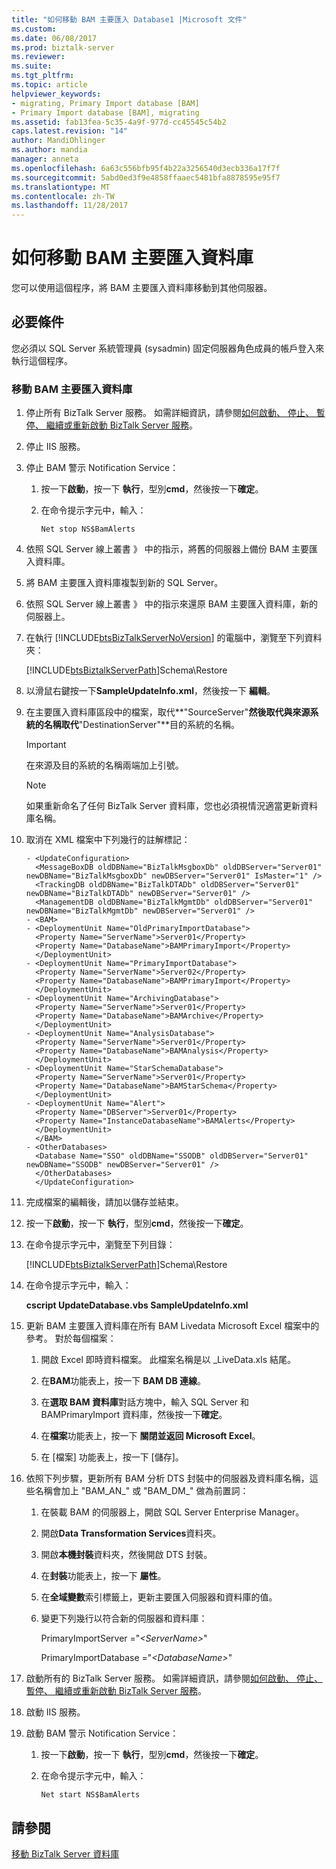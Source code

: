 ```yaml
---
title: "如何移動 BAM 主要匯入 Database1 |Microsoft 文件"
ms.custom: 
ms.date: 06/08/2017
ms.prod: biztalk-server
ms.reviewer: 
ms.suite: 
ms.tgt_pltfrm: 
ms.topic: article
helpviewer_keywords:
- migrating, Primary Import database [BAM]
- Primary Import database [BAM], migrating
ms.assetid: fab13fea-5c35-4a9f-977d-cc45545c54b2
caps.latest.revision: "14"
author: MandiOhlinger
ms.author: mandia
manager: anneta
ms.openlocfilehash: 6a63c556bfb95f4b22a3256540d3ecb336a17f7f
ms.sourcegitcommit: 5abd0ed3f9e4858ffaaec5481bfa8878595e95f7
ms.translationtype: MT
ms.contentlocale: zh-TW
ms.lasthandoff: 11/28/2017
---
```

# <a name="how-to-move-the-bam-primary-import-database"></a>如何移動 BAM 主要匯入資料庫
您可以使用這個程序，將 BAM 主要匯入資料庫移動到其他伺服器。  
  
## <a name="prerequisites"></a>必要條件  
 您必須以 SQL Server 系統管理員 (sysadmin) 固定伺服器角色成員的帳戶登入來執行這個程序。  
  
### <a name="to-move-the-bam-primary-import-database"></a>移動 BAM 主要匯入資料庫  
  
1.  停止所有 BizTalk Server 服務。 如需詳細資訊，請參閱[如何啟動、 停止、 暫停、 繼續或重新啟動 BizTalk Server 服務](../core/how-to-start-stop-pause-resume-or-restart-biztalk-server-services.md)。  
  
2.  停止 IIS 服務。  
  
3.  停止 BAM 警示 Notification Service：  
  
    1.  按一下**啟動**，按一下 **執行**，型別**cmd**，然後按一下**確定**。  
  
    2.  在命令提示字元中，輸入：  
  
        ```  
        Net stop NS$BamAlerts  
        ```  
  
4.  依照 SQL Server 線上叢書 》 中的指示，將舊的伺服器上備份 BAM 主要匯入資料庫。  
  
5.  將 BAM 主要匯入資料庫複製到新的 SQL Server。  
  
6.  依照 SQL Server 線上叢書 》 中的指示來還原 BAM 主要匯入資料庫，新的伺服器上。  
  
7.  在執行 [!INCLUDE[btsBizTalkServerNoVersion](../includes/btsbiztalkservernoversion-md.md)] 的電腦中，瀏覽至下列資料夾：  
  
     [!INCLUDE[btsBiztalkServerPath](../includes/btsbiztalkserverpath-md.md)]Schema\Restore  
  
8.  以滑鼠右鍵按一下**SampleUpdateInfo.xml**，然後按一下 **編輯**。  
  
9. 在主要匯入資料庫區段中的檔案，取代**"SourceServer"**然後取代與來源系統的名稱取代**"DestinationServer"**目的系統的名稱。  
  
    > [!IMPORTANT]
    >  在來源及目的系統的名稱兩端加上引號。  
  
    > [!NOTE]
    >  如果重新命名了任何 BizTalk Server 資料庫，您也必須視情況適當更新資料庫名稱。  
  
10. 取消在 XML 檔案中下列幾行的註解標記：  
  
    ```  
    - <UpdateConfiguration>  
      <MessageBoxDB oldDBName="BizTalkMsgboxDb" oldDBServer="Server01" newDBName="BizTalkMsgboxDb" newDBServer="Server01" IsMaster="1" />   
      <TrackingDB oldDBName="BizTalkDTADb" oldDBServer="Server01" newDBName="BizTalkDTADb" newDBServer="Server01" />   
      <ManagementDB oldDBName="BizTalkMgmtDb" oldDBServer="Server01" newDBName="BizTalkMgmtDb" newDBServer="Server01" />   
    - <BAM>  
    - <DeploymentUnit Name="OldPrimaryImportDatabase">  
      <Property Name="ServerName">Server01</Property>   
      <Property Name="DatabaseName">BAMPrimaryImport</Property>   
      </DeploymentUnit>  
    - <DeploymentUnit Name="PrimaryImportDatabase">  
      <Property Name="ServerName">Server02</Property>   
      <Property Name="DatabaseName">BAMPrimaryImport</Property>   
      </DeploymentUnit>  
    - <DeploymentUnit Name="ArchivingDatabase">  
      <Property Name="ServerName">Server01</Property>   
      <Property Name="DatabaseName">BAMArchive</Property>   
      </DeploymentUnit>  
    - <DeploymentUnit Name="AnalysisDatabase">  
      <Property Name="ServerName">Server01</Property>   
      <Property Name="DatabaseName">BAMAnalysis</Property>   
      </DeploymentUnit>  
    - <DeploymentUnit Name="StarSchemaDatabase">  
      <Property Name="ServerName">Server01</Property>   
      <Property Name="DatabaseName">BAMStarSchema</Property>   
      </DeploymentUnit>  
    - <DeploymentUnit Name="Alert">  
      <Property Name="DBServer">Server01</Property>   
      <Property Name="InstanceDatabaseName">BAMAlerts</Property>   
      </DeploymentUnit>  
      </BAM>  
    - <OtherDatabases>  
      <Database Name="SSO" oldDBName="SSODB" oldDBServer="Server01" newDBName="SSODB" newDBServer="Server01" />   
      </OtherDatabases>  
      </UpdateConfiguration>  
    ```  
  
11. 完成檔案的編輯後，請加以儲存並結束。  
  
12. 按一下**啟動**，按一下 **執行**，型別**cmd**，然後按一下**確定**。  
  
13. 在命令提示字元中，瀏覽至下列目錄：  
  
     [!INCLUDE[btsBiztalkServerPath](../includes/btsbiztalkserverpath-md.md)]Schema\Restore  
  
14. 在命令提示字元中，輸入：  
  
     **cscript UpdateDatabase.vbs SampleUpdateInfo.xml**  
  
15. 更新 BAM 主要匯入資料庫在所有 BAM Livedata Microsoft Excel 檔案中的參考。 對於每個檔案：  
  
    1.  開啟 Excel 即時資料檔案。 此檔案名稱是以 _LiveData.xls 結尾。  
  
    2.  在**BAM**功能表上，按一下  **BAM DB 連線**。  
  
    3.  在**選取 BAM 資料庫**對話方塊中，輸入 SQL Server 和 BAMPrimaryImport 資料庫，然後按一下**確定**。  
  
    4.  在**檔案**功能表上，按一下 **關閉並返回 Microsoft Excel**。  
  
    5.  在 [檔案] 功能表上，按一下 [儲存]。  
  
16. 依照下列步驟，更新所有 BAM 分析 DTS 封裝中的伺服器及資料庫名稱，這些名稱會加上 "BAM_AN_" 或 "BAM_DM_" 做為前置詞：  
  
    1.  在裝載 BAM 的伺服器上，開啟 SQL Server Enterprise Manager。  
  
    2.  開啟**Data Transformation Services**資料夾。  
  
    3.  開啟**本機封裝**資料夾，然後開啟 DTS 封裝。  
  
    4.  在**封裝**功能表上，按一下 **屬性**。  
  
    5.  在**全域變數**索引標籤上，更新主要匯入伺服器和資料庫的值。  
  
    6.  變更下列幾行以符合新的伺服器和資料庫：  
  
         PrimaryImportServer ="*\<ServerName\>*"  
  
         PrimaryImportDatabase ="*\<DatabaseName\>*"  
  
17. 啟動所有的 BizTalk Server 服務。 如需詳細資訊，請參閱[如何啟動、 停止、 暫停、 繼續或重新啟動 BizTalk Server 服務](../core/how-to-start-stop-pause-resume-or-restart-biztalk-server-services.md)。  
  
18. 啟動 IIS 服務。  
  
19. 啟動 BAM 警示 Notification Service：  
  
    1.  按一下**啟動**，按一下 **執行**，型別**cmd**，然後按一下**確定**。  
  
    2.  在命令提示字元中，輸入：  
  
        ```  
        Net start NS$BamAlerts  
        ```  
  
## <a name="see-also"></a>請參閱  
 [移動 BizTalk Server 資料庫](../core/moving-biztalk-server-databases.md)